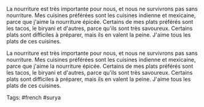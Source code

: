 La nourriture est très importante pour nous, et nous ne survivrons pas sans nourriture. Mes cuisines préférées sont les cuisines indienne et mexicaine, parce que j'aime la nourriture épicée. Certains de mes plats préférés sont les tacos, le biryani et d'autres, parce qu'ils sont très savoureux. Certains plats sont difficiles à préparer, mais ils en valent la peine. J'aime tous les plats de ces cuisines.

La nourriture est très importante pour nous, et nous ne survivrons pas sans nourriture. Mes cuisines préférées sont les cuisines indienne et mexicaine, parce que j'aime la nourriture épicée. Certains de mes plats préférés sont les tacos, le biryani et d'autres, parce qu'ils sont très savoureux. Certains plats sont difficiles à préparer, mais ils en valent la peine. J'aime tous les plats de ces cuisines.

Tags: #french #surya